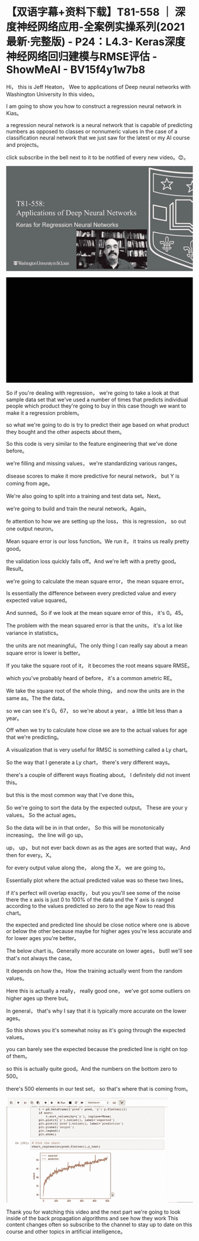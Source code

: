 # 【双语字幕+资料下载】T81-558 ｜ 深度神经网络应用-全案例实操系列(2021最新·完整版) - P24：L4.3- Keras深度神经网络回归建模与RMSE评估 - ShowMeAI - BV15f4y1w7b8

Hi， this is Jeff Heaton， Wee to applications of Deep neural networks with Washington University In this video。

 I am going to show you how to construct a regression neural network in Kias。

 a regression neural network is a neural network that is capable of predicting numbers as opposed to classes or nonnumeric values in the case of a classification neural network that we just saw for the latest or my AI course and projects。

 click subscribe in the bell next to it to be notified of every new video。😊。



![](img/64c02b34a795bf983212a6aea5e39c00_1.png)

![](img/64c02b34a795bf983212a6aea5e39c00_2.png)

So if you're dealing with regression， we're going to take a look at that sample data set that we've used a number of times that predicts individual people which product they're going to buy in this case though we want to make it a regression problem。

 so what we're going to do is try to predict their age based on what product they bought and the other aspects about them。

So this code is very similar to the feature engineering that we've done before。

 we're filling and missing values， we're standardizing various ranges。

 disease scores to make it more predictive for neural network， but Y is coming from age。

We're also going to split into a training and test data set。Next。

 we're going to build and train the neural network。Again。

 fe attention to how we are setting up the loss， this is regression， so out one output neuron。

Mean square error is our loss function。We run it， it trains us really pretty good。

 the validation loss quickly falls off。And we're left with a pretty good。Result。

 we're going to calculate the mean square error， the mean square error。

Is essentially the difference between every predicted value and every expected value squared。

And sunned。So if we look at the mean square error of this， it's 0。45。

 The problem with the mean squared error is that the units， it's a lot like variance in statistics。

 the units are not meaningful。The only thing I can really say about a mean square error is lower is better。

If you take the square root of it， it becomes the root means square RMSE。

 which you've probably heard of before， it's a common ametric RE。

We take the square root of the whole thing， and now the units are in the same as。The the data。

 so we can see it's 0。67， so we're about a year， a little bit less than a year。

Off when we try to calculate how close we are to the actual values for age that we're predicting。

A visualization that is very useful for RMSC is something called a Ly chart。

So the way that I generate a Ly chart， there's very different ways。

 there's a couple of different ways floating about。 I definitely did not invent this。

 but this is the most common way that I've done this。

 So we're going to sort the data by the expected output。 These are your y values。 So the actual ages。

 So the data will be in in that order。 So this will be monotonically increasing， the line will go up。

 up， up， but not ever back down as as the ages are sorted that way。And then for every。X。

 for every output value along the， along the X， we are going to。

Essentially plot where the actual predicted value was so these two lines。

 if it's perfect will overlap exactly， but you you'll see some of the noise there the x axis is just 0 to 100% of the data and the Y axis is ranged according to the values predicted so zero to the age Now to read this chart。

 the expected and predicted line should be close notice where one is above or below the other because maybe for higher ages you're less accurate and for lower ages you're better。

The below chart is。Generally more accurate on lower ages， butll we'll see that's not always the case。

 It depends on how the。How the training actually went from the random values。

Here this is actually a really， really good one， we've got some outliers on higher ages up there but。

In general， that's why I say that it is typically more accurate on the lower ages。

So this shows you it's somewhat noisy as it's going through the expected values。

 you can barely see the expected because the predicted line is right on top of them。

 so this is actually quite good。And the numbers on the bottom zero to 500。

 there's 500 elements in our test set， so that's where that is coming from。



![](img/64c02b34a795bf983212a6aea5e39c00_4.png)

Thank you for watching this video and the next part we're going to look inside of the back propagation algorithms and see how they work This content changes often so subscribe to the channel to stay up to date on this course and other topics in artificial intelligence。

